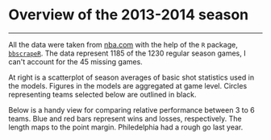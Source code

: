 # Overview of the 2013-2014 season
---

All the data were taken from [nba.com](nba.com) with the help of the `R` package, [`bbscrapeR`](https://github.com/cpsievert/bbscrapeR). The data represent 1185 of the 1230 regular season games, I can't account for the 45 missing games.

At right is a scatterplot of season averages of basic shot statistics used in the models. Figures in the models are aggregated at game level. Circles representing teams selected below are outlined in black.

Below is a handy view for comparing relative performance between 3 to 6 teams. Blue and red bars represent wins and losses, respectively. The length maps to the point margin. Philedelphia had a rough go last year.

